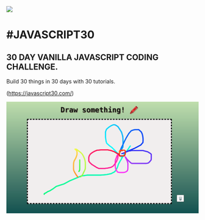 ﻿![](https://javascript30.com/images/JS3-social-share.png)
# #JAVASCRIPT30

## 30 DAY VANILLA JAVASCRIPT CODING CHALLENGE.
Build 30 things in 30 days with 30 tutorials. 

(https://javascript30.com/)

<div align="center">
       <img src="./images/web.png" width="600px"</img> 
</div>
